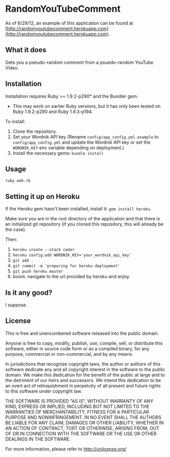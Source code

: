 # RandomYouTubeComment #

As of 6/29/12, an example of this application can be found at [http://randomyoutubecomment.herokuapp.com](http://randomyoutubecomment.herokuapp.com).

## What it does ##
Gets you a pseudo-random comment from a psuedo-random YouTube Video.

## Installation ##
Installation requires Ruby >= 1.9.2-p290* and the Bundler gem.

* This may work on earlier Ruby versions, but it has only been tested on Ruby 1.9.2-p290 and Ruby 1.9.3-p194.

To install:

  1. Clone the repository.
  2. Set your Wordnik API key (Rename `config/app_config.yml.example` to `config/app_config.yml` and update the Wordnik API key or set the `WORDNIK_KEY` env variable depending on deployment.)
  3. Install the necessary gems: `bundle install`

## Usage ##
`ruby web.rb`

## Setting it up on Heroku ##

If the Heroku gem hasn't been installed, install it: `gem install heroku`.

Make sure you are in the root directory of the application and that there is an initialized git repository (if you cloned this repository, this will already be the case).

Then:

  1. `heroku create --stack cedar`
  2. `heroku config:add WORDNIK_KEY='your_wordnik_api_key'`
  3. `git add .`
  4. `git commit -m 'preparing for heroku deployment'`
  5. `git push heroku master`
  6. boom. navigate to the url provided by heroku and enjoy.

## Is it any good? ##
I suppose.

## License ##

This is free and unencumbered software released into the public domain.

Anyone is free to copy, modify, publish, use, compile, sell, or
distribute this software, either in source code form or as a compiled
binary, for any purpose, commercial or non-commercial, and by any
means.

In jurisdictions that recognize copyright laws, the author or authors
of this software dedicate any and all copyright interest in the
software to the public domain. We make this dedication for the benefit
of the public at large and to the detriment of our heirs and
successors. We intend this dedication to be an overt act of
relinquishment in perpetuity of all present and future rights to this
software under copyright law.

THE SOFTWARE IS PROVIDED "AS IS", WITHOUT WARRANTY OF ANY KIND,
EXPRESS OR IMPLIED, INCLUDING BUT NOT LIMITED TO THE WARRANTIES OF
MERCHANTABILITY, FITNESS FOR A PARTICULAR PURPOSE AND NONINFRINGEMENT.
IN NO EVENT SHALL THE AUTHORS BE LIABLE FOR ANY CLAIM, DAMAGES OR
OTHER LIABILITY, WHETHER IN AN ACTION OF CONTRACT, TORT OR OTHERWISE,
ARISING FROM, OUT OF OR IN CONNECTION WITH THE SOFTWARE OR THE USE OR
OTHER DEALINGS IN THE SOFTWARE.

For more information, please refer to <http://unlicense.org/>